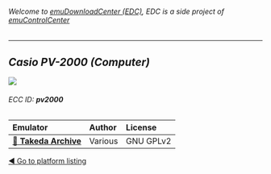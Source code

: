###### Welcome to [emuDownloadCenter (EDC)](https://github.com/PhoenixInteractiveNL/emuDownloadCenter/wiki/), EDC is a side project of [emuControlCenter](https://github.com/PhoenixInteractiveNL/emuControlCenter/wiki/)
***
## _Casio PV-2000 (Computer)_
![](https://raw.githubusercontent.com/wiki/PhoenixInteractiveNL/emuDownloadCenter/images_platform/ecc_pv2000_teaser.png)
###### ECC ID: **pv2000**

| Emulator   | Author      | License     |
|:-----------|:------------|:------------|
| [:file_folder: **Takeda Archive**](https://github.com/PhoenixInteractiveNL/emuDownloadCenter/wiki/Emulator-takeda#menu) | Various | GNU GPLv2 |

[:arrow_backward: Go to platform listing](https://github.com/PhoenixInteractiveNL/emuDownloadCenter/wiki/EDC-Platform-List)
